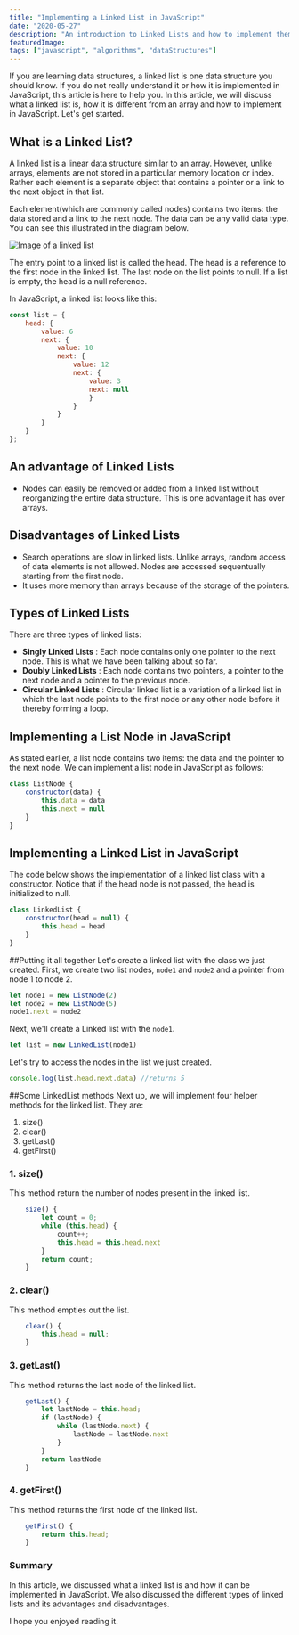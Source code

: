 ```yaml
---
title: "Implementing a Linked List in JavaScript"
date: "2020-05-27"
description: "An introduction to Linked Lists and how to implement them in JavaScript"
featuredImage: 
tags: ["javascript", "algorithms", "dataStructures"]
---
```


If you are learning data structures, a linked list is one data structure you should know. If you do not really understand it or how it is implemented in JavaScript, this article is here to help you. In this article, we will discuss what a linked list is,  how it is different from an array and how to implement in JavaScript. Let's get started.

## What is a Linked List?

A linked list is a linear data structure similar to an array. However, unlike arrays, elements are not stored in a particular memory location or index. Rather each element is a separate object that contains a pointer or a link to the next object in that list. 

Each element(which are commonly called nodes) contains two items: the data stored and a link to the next node. 
The data can be any valid data type. You can see this illustrated in the diagram below.

![Image of a linked list](https://res.cloudinary.com/dvj2hbywq/image/upload/v1590572188/Group_14_5_bvpwu0.png)

The entry point to a linked list is called the head. The head is a reference to the first node in the linked list. The last node on the list points to null. If a list is empty, the head is a null reference.

In JavaScript, a linked list looks like this:

```js
const list = {
    head: {
        value: 6
        next: {
            value: 10                                             
            next: {
                value: 12
                next: {
                    value: 3
                    next: null	
                    }
                }
            }
        }
    }
};
```

## An advantage of Linked Lists
 - Nodes can easily be removed or added from a linked list without reorganizing the entire data structure. This is one advantage it has over arrays.
 
## Disadvantages of Linked Lists
 - Search operations are slow in linked lists. Unlike arrays, random access of data elements is not allowed. Nodes are accessed sequentually starting from the first node. 
 - It uses more memory than arrays because of the storage of the pointers.

## Types of Linked Lists
There are three types of linked lists:
 - <b>Singly Linked Lists</b> : Each node contains only one pointer to the next node. This is what we have been talking about so far.
 - <b>Doubly Linked Lists</b> : Each node contains two pointers, a pointer to the next node and a pointer to the previous node.
 - <b>Circular Linked Lists</b> : Circular linked list is a variation of a linked list in which the last node points to the first node or any other node before it thereby forming a loop.

## Implementing a List Node in JavaScript
As stated earlier, a list node contains two items: the data and the pointer to the next node. We can implement a list node in JavaScript as follows:

```js
class ListNode {
    constructor(data) {
        this.data = data
        this.next = null                
    }
}
```

## Implementing a Linked List in JavaScript
The code below shows the implementation of a linked list class with a constructor. Notice that if the head node is not passed, the head is initialized to null.
```js
class LinkedList {
    constructor(head = null) {
        this.head = head
    }
}
```
##Putting it all together
Let's create a linked list with the class we just created. First, we create two list nodes, `node1` and `node2` and a pointer from node 1 to node 2. 

```js
let node1 = new ListNode(2)
let node2 = new ListNode(5)
node1.next = node2
```

Next, we'll create a Linked list with the `node1`.

```js
let list = new LinkedList(node1)
```

Let's try to access the nodes in the list we just created. 

```js
console.log(list.head.next.data) //returns 5
```

##Some LinkedList methods
Next up, we will implement four helper methods for the linked list. They are:
1. size()
2. clear()
3. getLast()
4. getFirst()

### 1. size()
This method return the number of nodes present in the linked list. 

```js
    size() {
        let count = 0; 
        while (this.head) {
            count++;
            this.head = this.head.next
        }
        return count;
    }
```

### 2. clear()
This method empties out the list.

```js
    clear() {
        this.head = null;
    }
```

### 3. getLast()
This method returns the last node of the linked list.

```js
    getLast() {
        let lastNode = this.head;
        if (lastNode) {
            while (lastNode.next) {
                lastNode = lastNode.next
            }
        }
        return lastNode
    }
```

### 4. getFirst()
This method returns the first node of the linked list.

```js
    getFirst() {
        return this.head;
    }
```

### Summary

In this article, we discussed what a linked list is and how it can be implemented in JavaScript. We also discussed the different types of linked lists and its advantages and disadvantages. 

I hope you enjoyed reading it.